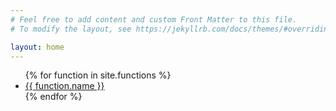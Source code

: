 ```yaml
---
# Feel free to add content and custom Front Matter to this file.
# To modify the layout, see https://jekyllrb.com/docs/themes/#overriding-theme-defaults

layout: home
---
```



<ul>
{% for function in site.functions %}
  <li><a href="{{ function.permalink }}">{{ function.name }}</a></li>
{% endfor %}
</ul>

